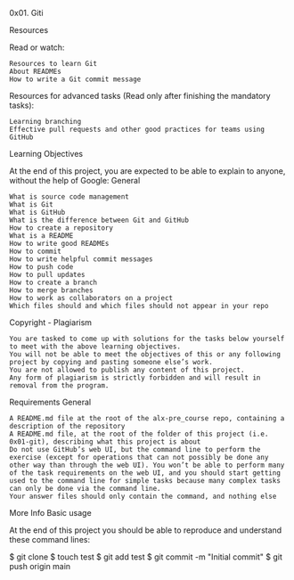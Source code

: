 0x01. Giti


Resources

Read or watch:

    Resources to learn Git
    About READMEs
    How to write a Git commit message

Resources for advanced tasks (Read only after finishing the mandatory tasks):

    Learning branching
    Effective pull requests and other good practices for teams using GitHub

Learning Objectives

At the end of this project, you are expected to be able to explain to anyone, without the help of Google:
General

    What is source code management
    What is Git
    What is GitHub
    What is the difference between Git and GitHub
    How to create a repository
    What is a README
    How to write good READMEs
    How to commit
    How to write helpful commit messages
    How to push code
    How to pull updates
    How to create a branch
    How to merge branches
    How to work as collaborators on a project
    Which files should and which files should not appear in your repo

Copyright - Plagiarism

    You are tasked to come up with solutions for the tasks below yourself to meet with the above learning objectives.
    You will not be able to meet the objectives of this or any following project by copying and pasting someone else’s work.
    You are not allowed to publish any content of this project.
    Any form of plagiarism is strictly forbidden and will result in removal from the program.

Requirements
General

    A README.md file at the root of the alx-pre_course repo, containing a description of the repository
    A README.md file, at the root of the folder of this project (i.e. 0x01-git), describing what this project is about
    Do not use GitHub’s web UI, but the command line to perform the exercise (except for operations that can not possibly be done any other way than through the web UI). You won’t be able to perform many of the task requirements on the web UI, and you should start getting used to the command line for simple tasks because many complex tasks can only be done via the command line.
    Your answer files should only contain the command, and nothing else

More Info
Basic usage

At the end of this project you should be able to reproduce and understand these command lines:

$ git clone <repo>
$ touch test
$ git add test
$ git commit -m "Initial commit"
$ git push origin main


